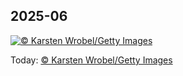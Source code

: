 ## 2025-06
[![© Karsten Wrobel/Getty Images](https://cn.bing.com/th?id=OHR.GrandeTerreReef_ZH-CN7463701309_1920x1200.jpg&w=1000)](https://cn.bing.com/th?id=OHR.GrandeTerreReef_ZH-CN7463701309_1920x1200.jpg&pid=hp&w=3840&h=2160&rs=1&c=4)

Today: [© Karsten Wrobel/Getty Images](https://cn.bing.com/th?id=OHR.GrandeTerreReef_ZH-CN7463701309_1920x1200.jpg&pid=hp&w=3840&h=2160&rs=1&c=4)
  